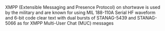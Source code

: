 XMPP (Extensible Messaging and Presence Protocol) on shortwave is used by the military and are known for using MIL 188-110A Serial HF waveform and 6-bit code clear text with dual bursts of STANAG-5439 and STANAG-5066 as for XMPP Multi-User Chat (MUC) messages